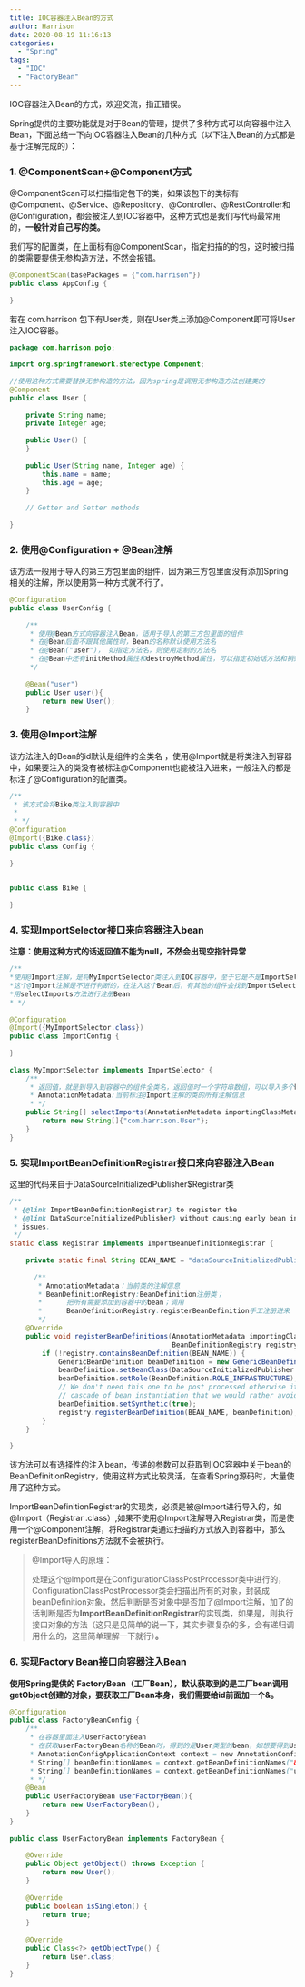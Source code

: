 ```yaml
---
title: IOC容器注入Bean的方式
author: Harrison
date: 2020-08-19 11:16:13
categories:
  - "Spring"
tags:
  - "IOC"
  - "FactoryBean"
---
```


IOC容器注入Bean的方式，欢迎交流，指正错误。

<!-- more -->

Spring提供的主要功能就是对于Bean的管理，提供了多种方式可以向容器中注入Bean，下面总结一下向IOC容器注入Bean的几种方式（以下注入Bean的方式都是基于注解完成的）：



### 1. @ComponentScan+@Component方式

@ComponentScan可以扫描指定包下的类，如果该包下的类标有@Component、@Service、@Repository、@Controller、@RestController和@Configuration，都会被注入到IOC容器中，这种方式也是我们写代码最常用的，**一般针对自己写的类。**

 我们写的配置类，在上面标有@ComponentScan，指定扫描的的包，这时被扫描的类需要提供无参构造方法，不然会报错。

```java
@ComponentScan(basePackages = {"com.harrison"})
public class AppConfig {
 
}
```



若在 com.harrison 包下有User类，则在User类上添加@Component即可将User注入IOC容器。

```java
package com.harrison.pojo;
 
import org.springframework.stereotype.Component;
 
//使用这种方式需要替换无参构造的方法，因为spring是调用无参构造方法创建类的
@Component
public class User {
    
    private String name;
    private Integer age;
    
    public User() {
    }
 
    public User(String name, Integer age) {
        this.name = name;
        this.age = age;
    }
 	
    // Getter and Setter methods
 
}
```



### 2. 使用@Configuration + @Bean注解

该方法一般用于导入的第三方包里面的组件，因为第三方包里面没有添加Spring相关的注解，所以使用第一种方式就不行了。

```java
@Configuration
public class UserConfig {
 
    /**
     * 使用@Bean方式向容器注入Bean，适用于导入的第三方包里面的组件
     * 在@Bean后面不跟其他属性时，Bean的名称默认使用方法名
     * 在@Bean("user")， 如指定方法名，则使用定制的方法名
     * 在@Bean中还有initMethod属性和destroyMethod属性，可以指定初始话方法和销毁方法
     */
 
    @Bean("user")
    public User user(){
        return new User();
    }

```



### 3. 使用@Import注解

 该方法注入的Bean的id默认是组件的全类名 ，使用@Import就是将类注入到容器中，如果要注入的类没有被标注@Component也能被注入进来，一般注入的都是标注了@Configuration的配置类。

```java
/**
 * 该方式会将Bike类注入到容器中
 *
 * */
@Configuration
@Import({Bike.class})
public class Config {
 
}
 

public class Bike {
 
}
```



### 4. 实现ImportSelector接口来向容器注入bean

**注意：使用这种方式的话返回值不能为null，不然会出现空指针异常**

```java
/**
*使用@Import注解，是将MyImportSelector类注入到IOC容器中，至于它是不是ImportSelector的实现类，
*这个@Import注解是不进行判断的，在注入这个Bean后，有其他的组件会找到ImportSelector的实现类，并调
*用selectImports方法进行注册Bean
* */
 
@Configuration
@Import({MyImportSelector.class})
public class ImportConfig {
 
}
 
class MyImportSelector implements ImportSelector {
    /**
     * 返回值，就是到导入到容器中的组件全类名，返回值时一个字符串数组，可以导入多个bean
     * AnnotationMetadata:当前标注@Import注解的类的所有注解信息
     * */
    public String[] selectImports(AnnotationMetadata importingClassMetadata) {
        return new String[]{"com.harrison.User"};
    }
}
```



### 5. 实现ImportBeanDefinitionRegistrar接口来向容器注入Bean

这里的代码来自于DataSourceInitializedPublisher$Registrar类

```java
/**
 * {@link ImportBeanDefinitionRegistrar} to register the
 * {@link DataSourceInitializedPublisher} without causing early bean instantiation
 * issues.
 */
static class Registrar implements ImportBeanDefinitionRegistrar {
 
    private static final String BEAN_NAME = "dataSourceInitializedPublisher";
 
      /**
       * AnnotationMetadata：当前类的注解信息
       * BeanDefinitionRegistry:BeanDefinition注册类；
       *      把所有需要添加到容器中的bean；调用
       *      BeanDefinitionRegistry.registerBeanDefinition手工注册进来
       */
    @Override
    public void registerBeanDefinitions(AnnotationMetadata importingClassMetadata,
                                        BeanDefinitionRegistry registry) {
        if (!registry.containsBeanDefinition(BEAN_NAME)) {
            GenericBeanDefinition beanDefinition = new GenericBeanDefinition();
            beanDefinition.setBeanClass(DataSourceInitializedPublisher.class);
            beanDefinition.setRole(BeanDefinition.ROLE_INFRASTRUCTURE);
            // We don't need this one to be post processed otherwise it can cause a
            // cascade of bean instantiation that we would rather avoid.
            beanDefinition.setSynthetic(true);
            registry.registerBeanDefinition(BEAN_NAME, beanDefinition);
        }
    }
 
}
```



该方法可以有选择性的注入bean，传递的参数可以获取到IOC容器中关于bean的BeanDefinitionRegistry，使用这样方式比较灵活，在查看Spring源码时，大量使用了这种方式。

ImportBeanDefinitionRegistrar的实现类，必须是被@Import进行导入的，如@Import（Registrar .class）,如果不使用@Import注解导入Registrar类，而是使用一个@Component注解，将Registrar类通过扫描的方式放入到容器中，那么registerBeanDefinitions方法就不会被执行。

> @Import导入的原理：
>
> 处理这个@Import是在ConfigurationClassPostProcessor类中进行的，ConfigurationClassPostProcessor类会扫描出所有的对象，封装成beanDefinition对象，然后判断是否对象中是否加了@Import注解，加了的话判断是否为**ImportBeanDefinitionRegistrar**的实现类，如果是，则执行接口对象的方法（这只是见简单的说一下，其实步骤复杂的多，会有递归调用什么的，这里简单理解一下就行）**。**



### 6. 实现Factory Bean接口向容器注入Bean

**使用Spring提供的 FactoryBean（工厂Bean），默认获取到的是工厂bean调用getObject创建的对象，要获取工厂Bean本身，我们需要给id前面加一个&。**

```java
@Configuration
public class FactoryBeanConfig {
    /**
     * 在容器里面注入UserFactoryBean
     * 在获取userFactoryBean名称的Bean时，得到的是User类型的bean，如想要得到UserFactoryBean类型的bean，需要使用
     * AnnotationConfigApplicationContext context = new AnnotationConfigApplicationContext(FactoryBeanConfig.class);
     * String[] beanDefinitionNames = context.getBeanDefinitionNames("&userFactoryBean");  这种获取的是UserFactoryBean类型的bean
     * String[] beanDefinitionNames = context.getBeanDefinitionNames("userFactoryBean");  这种获取的是User类型的bean
     * */
    @Bean
    public UserFactoryBean userFactoryBean(){
        return new UserFactoryBean();
    }
}
 
public class UserFactoryBean implements FactoryBean {
 
    @Override
    public Object getObject() throws Exception {
        return new User();
    }
 
    @Override
    public boolean isSingleton() {
        return true;
    }
 
    @Override
    public Class<?> getObjectType() {
        return User.class;
    }
}
```

